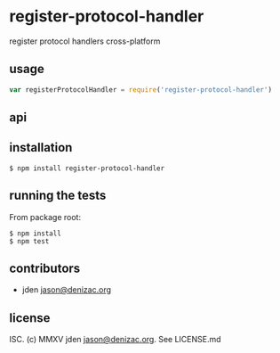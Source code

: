# register-protocol-handler
register protocol handlers cross-platform

## usage
```js
var registerProtocolHandler = require('register-protocol-handler')
```


## api


## installation

    $ npm install register-protocol-handler


## running the tests

From package root:

    $ npm install
    $ npm test


## contributors

- jden <jason@denizac.org>


## license

ISC. (c) MMXV jden <jason@denizac.org>. See LICENSE.md

